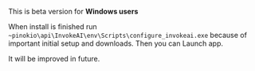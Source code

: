 This is beta version for **Windows users**

When install is finished run `~pinokio\api\InvokeAI\env\Scripts\configure_invokeai.exe` because of important initial setup and downloads.
Then you can Launch app.

It will be improved in future.
